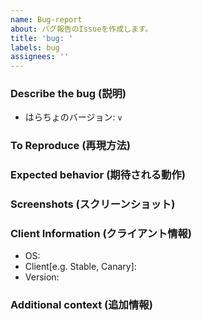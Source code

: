 ```yaml
---
name: Bug-report
about: バグ報告のIssueを作成します。
title: 'bug: '
labels: bug
assignees: ''
---
```


### Describe the bug (説明)

- はらちょのバージョン: `v`
<!--
    はらちょのバージョンを記載します。(必須ではありませんがあると喜びます)
    はらちょのバージョンは "!version" で確認が可能です。
-->

### To Reproduce (再現方法)

### Expected behavior (期待される動作)

### Screenshots (スクリーンショット)

### Client Information (クライアント情報)

- OS:
- Client[e.g. Stable, Canary]:
- Version: <!-- Discordの設定画面から確認できます -->

### Additional context (追加情報)
